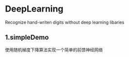 # DeepLearning
Recognize hand-writen digits without deep learning libaries
## 1.simpleDemo
使用随机梯度下降算法实现一个简单的前馈神经网络
